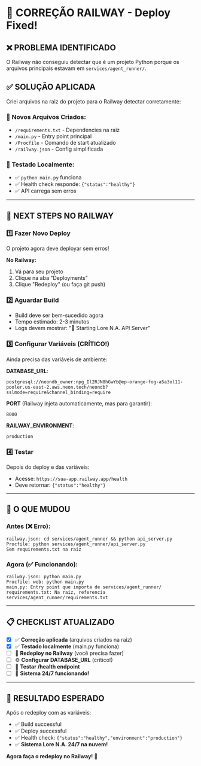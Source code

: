 # 🔧 CORREÇÃO RAILWAY - Deploy Fixed!

## ❌ PROBLEMA IDENTIFICADO
O Railway não conseguiu detectar que é um projeto Python porque os arquivos principais estavam em `services/agent_runner/`.

## ✅ SOLUÇÃO APLICADA
Criei arquivos na raiz do projeto para o Railway detectar corretamente:

### 📁 **Novos Arquivos Criados:**
- `/requirements.txt` - Dependencies na raiz
- `/main.py` - Entry point principal  
- `/Procfile` - Comando de start atualizado
- `/railway.json` - Config simplificada

### 🧪 **Testado Localmente:**
- ✅ `python main.py` funciona
- ✅ Health check responde: `{"status":"healthy"}`
- ✅ API carrega sem erros

---

## 🚂 NEXT STEPS NO RAILWAY

### 1️⃣ **Fazer Novo Deploy**
O projeto agora deve deployar sem erros! 

**No Railway:**
1. Vá para seu projeto
2. Clique na aba "Deployments"  
3. Clique "Redeploy" (ou faça git push)

### 2️⃣ **Aguardar Build**
- Build deve ser bem-sucedido agora
- Tempo estimado: 2-3 minutos
- Logs devem mostrar: "🚀 Starting Lore N.A. API Server"

### 3️⃣ **Configurar Variáveis** (CRÍTICO!)
Ainda precisa das variáveis de ambiente:

**DATABASE_URL**:
```
postgresql://neondb_owner:npg_Il2RJN8hGwYb@ep-orange-fog-a5a3ol11-pooler.us-east-2.aws.neon.tech/neondb?sslmode=require&channel_binding=require
```

**PORT** (Railway injeta automaticamente, mas para garantir):
```
8000
```

**RAILWAY_ENVIRONMENT**:
```
production
```

### 4️⃣ **Testar**
Depois do deploy e das variáveis:
- Acesse: `https://sua-app.railway.app/health`
- Deve retornar: `{"status":"healthy"}`

---

## 🎯 O QUE MUDOU

### Antes (❌ Erro):
```
railway.json: cd services/agent_runner && python api_server.py
Procfile: python services/agent_runner/api_server.py
Sem requirements.txt na raiz
```

### Agora (✅ Funcionando):
```
railway.json: python main.py
Procfile: web: python main.py  
main.py: Entry point que importa de services/agent_runner/
requirements.txt: Na raiz, referencia services/agent_runner/requirements.txt
```

---

## 📋 CHECKLIST ATUALIZADO

- [x] ✅ **Correção aplicada** (arquivos criados na raiz)
- [x] ✅ **Testado localmente** (main.py funciona)
- [ ] 🔄 **Redeploy no Railway** (você precisa fazer)
- [ ] ⚙️ **Configurar DATABASE_URL** (crítico!)
- [ ] 🧪 **Testar /health endpoint**
- [ ] 🎉 **Sistema 24/7 funcionando!**

---

## 🚀 RESULTADO ESPERADO

Após o redeploy com as variáveis:
- ✅ Build successful 
- ✅ Deploy successful
- ✅ Health check: `{"status":"healthy","environment":"production"}`
- ✅ **Sistema Lore N.A. 24/7 na nuvem!**

**Agora faça o redeploy no Railway! 🎯**
